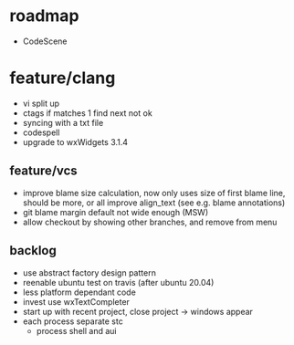 # roadmap

- CodeScene

# feature/clang
- vi split up
- ctags if matches 1 find next not ok
- syncing with a txt file
- codespell
- upgrade to wxWidgets 3.1.4

## feature/vcs
- improve blame size calculation, now only uses size of first blame line,
  should be more, or all
  improve align_text (see e.g. blame annotations)
- git blame margin default not wide enough (MSW)
- allow checkout by showing other branches, and remove from menu

## backlog
- use abstract factory design pattern
- reenable ubuntu test on travis (after ubuntu 20.04)
- less platform dependant code
- invest use wxTextCompleter
- start up with recent project, close project
  -> windows appear
- each process separate stc
  - process shell and aui
